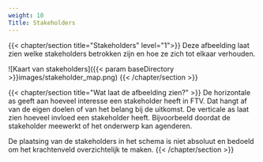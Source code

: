 ```yaml
---
weight: 10
Title: Stakeholders
---
```

{{< chapter/section title="Stakeholders" level="1">}}
Deze afbeelding laat zien welke stakeholders betrokken zijn en hoe ze zich tot elkaar verhouden.

![Kaart van stakeholders]({{< param baseDirectory >}}images/stakeholder_map.png)
{{< /chapter/section >}}

{{< chapter/section title="Wat laat de afbeelding zien?" >}}
De horizontale as geeft aan hoeveel interesse een stakeholder heeft in FTV. Dat hangt af van de eigen doelen of van het belang bij de uitkomst.
De verticale as laat zien hoeveel invloed een stakeholder heeft. Bijvoorbeeld doordat de stakeholder meewerkt of het onderwerp kan agenderen. 

De plaatsing van de stakeholders in het schema is niet absoluut en bedoeld om het krachtenveld overzichtelijk te maken.
{{< /chapter/section >}}
